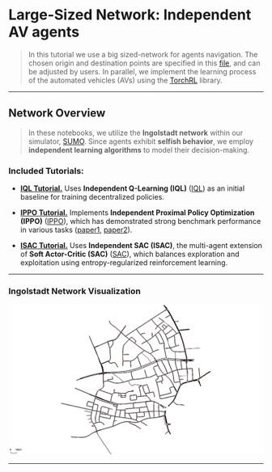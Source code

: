# Large-Sized Network: Independent AV agents

> In this tutorial we use a big sized-network for agents navigation. The chosen origin and destination points are specified in this [file](https://github.com/COeXISTENCE-PROJECT/RouteRL/blob/main/routerl/networks/default_ods.json), and  can be adjusted by users. In parallel, we implement the learning process of the automated vehicles (AVs) using the [TorchRL](https://github.com/pytorch/rl) library.

---

## Network Overview

> In these notebooks, we utilize the **Ingolstadt network** within our simulator, [SUMO](https://eclipse.dev/sumo/). Since agents exhibit **selfish behavior**, we employ **independent learning algorithms** to model their decision-making.

### Included Tutorials:

- **[IQL Tutorial.](https://github.com/COeXISTENCE-PROJECT/RouteRL/blob/main/tutorials/3_BiggerNetwork_IndependentAgents/iql_mutation.ipynb)** Uses **Independent Q-Learning (IQL)** ([IQL](https://web.media.mit.edu/~cynthiab/Readings/tan-MAS-reinfLearn.pdf)) as an initial baseline for training decentralized policies.

- **[IPPO Tutorial.](https://github.com/COeXISTENCE-PROJECT/RouteRL/blob/main/tutorials/3_BiggerNetwork_IndependentAgents/mappo_ippo_mutation.ipynb)** Implements **Independent Proximal Policy Optimization (IPPO)** ([IPPO](https://arxiv.org/pdf/2011.09533)), which has demonstrated strong benchmark performance in various tasks ([paper1](https://arxiv.org/abs/2103.01955), [paper2](https://arxiv.org/abs/2006.07869)).

- **[ISAC Tutorial.](https://github.com/COeXISTENCE-PROJECT/RouteRL/blob/main/tutorials/3_BiggerNetwork_IndependentAgents/sac_mutation.ipynb)** Uses **Independent SAC (ISAC)**, the multi-agent extension of **Soft Actor-Critic (SAC)** ([SAC](https://arxiv.org/abs/1801.01290)), which balances exploration and exploitation using entropy-regularized reinforcement learning.

---

### Ingolstadt Network Visualization
<p align="center">
  <img src="../../docs/img/ingolstadt.png" alt="Ingolstadt network" width="700"/>
</p>

---
